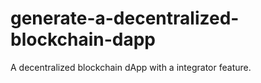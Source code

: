 # generate-a-decentralized-blockchain-dapp
A decentralized blockchain dApp with a integrator feature.
